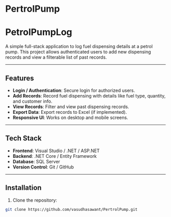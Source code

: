 # PertrolPump
# PetrolPumpLog

A simple full-stack application to log fuel dispensing details at a petrol pump. This project allows authenticated users to add new dispensing records and view a filterable list of past records.

---

## Features

- **Login / Authentication**: Secure login for authorized users.
- **Add Records**: Record fuel dispensing with details like fuel type, quantity, and customer info.
- **View Records**: Filter and view past dispensing records.
- **Export Data**: Export records to Excel (if implemented).
- **Responsive UI**: Works on desktop and mobile screens.

---

## Tech Stack

- **Frontend**: Visual Studio / .NET / ASP.NET
- **Backend**: .NET Core / Entity Framework
- **Database**: SQL Server
- **Version Control**: Git / GitHub

---

## Installation

1. Clone the repository:
```bash
git clone https://github.com/vasudhasawant/PertrolPump.git
